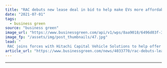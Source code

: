```yaml
---
title: "RAC debuts new lease deal in bid to help make EVs more affordable"
date: "2021-07-01"
tags: 
  - business green
source: "business green"
image_url: "https://www.businessgreen.com/api/v1/wps/8aa9018/6496d03f-3daf-42f0-b1dd-d3f77d3b597d/4/Leaf-2-185x114.jpg"
image_fp: "/assets/img/post_thumbnails/47.jpg"
lead: "
 RAC joins forces with Hitachi Capital Vehicle Solutions to help offer motorists EVs from as little as £227.99 a month ..."
article_url: "https://www.businessgreen.com/news/4033770/rac-debuts-lease-deal-bid-help-evs-affordable"
---
```


---
